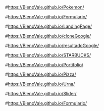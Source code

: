 #https://BlenoVale.github.io/Pokemon/

#https://BlenoVale.github.io/Formulario/

#https://BlenoVale.github.io/LandingPage/

#https://BlenoVale.github.io/cloneGoogle/

#https://BlenoVale.github.io/resultadoGoogle/

#https://BlenoVale.github.io/STARBUCKS/

#https://BlenoVale.github.io/Portifolio/

#https://BlenoVale.github.io/Pizza/

#https://BlenoVale.github.io/Urna/

#https://BlenoVale.github.io/Slider/

#https://BlenoVale.github.io/Formulario/
